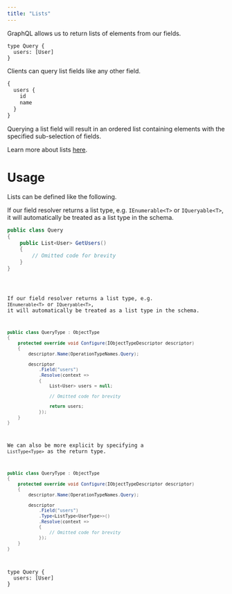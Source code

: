 ```yaml
---
title: "Lists"
---
```


GraphQL allows us to return lists of elements from our fields.

```sdl
type Query {
  users: [User]
}
```

Clients can query list fields like any other field.

```graphql
{
  users {
    id
    name
  }
}
```

Querying a list field will result in an ordered list containing elements with the specified sub-selection of fields.

Learn more about lists [here](https://graphql.org/learn/schema/#lists-and-non-null).

# Usage

Lists can be defined like the following.

<ExampleTabs>
<Implementation>

If our field resolver returns a list type, e.g. `IEnumerable<T>` or `IQueryable<T>`, it will automatically be treated as a list type in the schema.

```csharp
public class Query
{
    public List<User> GetUsers()
    {
        // Omitted code for brevity
    }
}
```

</Implementation>
<Code>

If our field resolver returns a list type, e.g. `IEnumerable<T>` or `IQueryable<T>`, it will automatically be treated as a list type in the schema.

```csharp
public class QueryType : ObjectType
{
    protected override void Configure(IObjectTypeDescriptor descriptor)
    {
        descriptor.Name(OperationTypeNames.Query);

        descriptor
            .Field("users")
            .Resolve(context =>
            {
                List<User> users = null;

                // Omitted code for brevity

                return users;
            });
    }
}
```

We can also be more explicit by specifying a `ListType<Type>` as the return type.

```csharp
public class QueryType : ObjectType
{
    protected override void Configure(IObjectTypeDescriptor descriptor)
    {
        descriptor.Name(OperationTypeNames.Query);

        descriptor
            .Field("users")
            .Type<ListType<UserType>>()
            .Resolve(context =>
            {
                // Omitted code for brevity
            });
    }
}
```

</Code>
<Schema>

```sdl
type Query {
  users: [User]
}
```

</Schema>
</ExampleTabs>
